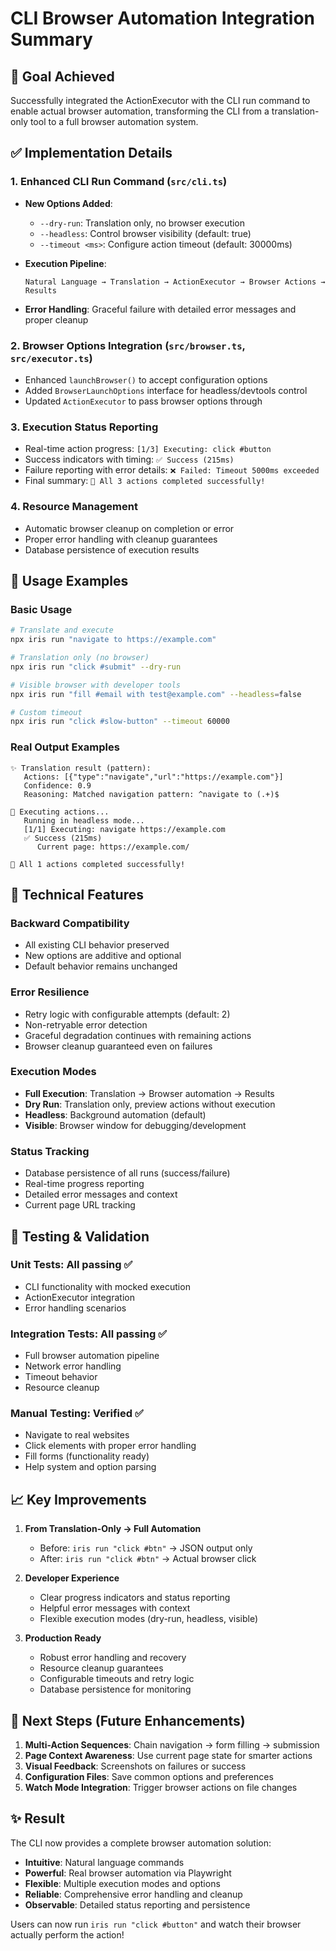 # CLI Browser Automation Integration Summary

## 🎯 Goal Achieved
Successfully integrated the ActionExecutor with the CLI run command to enable actual browser automation, transforming the CLI from a translation-only tool to a full browser automation system.

## ✅ Implementation Details

### 1. **Enhanced CLI Run Command** (`src/cli.ts`)
- **New Options Added**:
  - `--dry-run`: Translation only, no browser execution
  - `--headless`: Control browser visibility (default: true)
  - `--timeout <ms>`: Configure action timeout (default: 30000ms)

- **Execution Pipeline**:
  ```
  Natural Language → Translation → ActionExecutor → Browser Actions → Results
  ```

- **Error Handling**: Graceful failure with detailed error messages and proper cleanup

### 2. **Browser Options Integration** (`src/browser.ts`, `src/executor.ts`)
- Enhanced `launchBrowser()` to accept configuration options
- Added `BrowserLaunchOptions` interface for headless/devtools control
- Updated `ActionExecutor` to pass browser options through

### 3. **Execution Status Reporting**
- Real-time action progress: `[1/3] Executing: click #button`
- Success indicators with timing: `✅ Success (215ms)`
- Failure reporting with error details: `❌ Failed: Timeout 5000ms exceeded`
- Final summary: `🎉 All 3 actions completed successfully!`

### 4. **Resource Management**
- Automatic browser cleanup on completion or error
- Proper error handling with cleanup guarantees
- Database persistence of execution results

## 🚀 Usage Examples

### Basic Usage
```bash
# Translate and execute
npx iris run "navigate to https://example.com"

# Translation only (no browser)
npx iris run "click #submit" --dry-run

# Visible browser with developer tools
npx iris run "fill #email with test@example.com" --headless=false

# Custom timeout
npx iris run "click #slow-button" --timeout 60000
```

### Real Output Examples
```
✨ Translation result (pattern):
   Actions: [{"type":"navigate","url":"https://example.com"}]
   Confidence: 0.9
   Reasoning: Matched navigation pattern: ^navigate to (.+)$

🚀 Executing actions...
   Running in headless mode...
   [1/1] Executing: navigate https://example.com
   ✅ Success (215ms)
      Current page: https://example.com/

🎉 All 1 actions completed successfully!
```

## 🔧 Technical Features

### **Backward Compatibility**
- All existing CLI behavior preserved
- New options are additive and optional
- Default behavior remains unchanged

### **Error Resilience**
- Retry logic with configurable attempts (default: 2)
- Non-retryable error detection
- Graceful degradation continues with remaining actions
- Browser cleanup guaranteed even on failures

### **Execution Modes**
- **Full Execution**: Translation → Browser automation → Results
- **Dry Run**: Translation only, preview actions without execution
- **Headless**: Background automation (default)
- **Visible**: Browser window for debugging/development

### **Status Tracking**
- Database persistence of all runs (success/failure)
- Real-time progress reporting
- Detailed error messages and context
- Current page URL tracking

## 🧪 Testing & Validation

### **Unit Tests**: All passing ✅
- CLI functionality with mocked execution
- ActionExecutor integration
- Error handling scenarios

### **Integration Tests**: All passing ✅
- Full browser automation pipeline
- Network error handling
- Timeout behavior
- Resource cleanup

### **Manual Testing**: Verified ✅
- Navigate to real websites
- Click elements with proper error handling
- Fill forms (functionality ready)
- Help system and option parsing

## 📈 Key Improvements

1. **From Translation-Only → Full Automation**
   - Before: `iris run "click #btn"` → JSON output only
   - After: `iris run "click #btn"` → Actual browser click

2. **Developer Experience**
   - Clear progress indicators and status reporting
   - Helpful error messages with context
   - Flexible execution modes (dry-run, headless, visible)

3. **Production Ready**
   - Robust error handling and recovery
   - Resource cleanup guarantees
   - Configurable timeouts and retry logic
   - Database persistence for monitoring

## 🎯 Next Steps (Future Enhancements)

1. **Multi-Action Sequences**: Chain navigation → form filling → submission
2. **Page Context Awareness**: Use current page state for smarter actions
3. **Visual Feedback**: Screenshots on failures or success
4. **Configuration Files**: Save common options and preferences
5. **Watch Mode Integration**: Trigger browser actions on file changes

## ✨ Result

The CLI now provides a complete browser automation solution:
- **Intuitive**: Natural language commands
- **Powerful**: Real browser automation via Playwright
- **Flexible**: Multiple execution modes and options
- **Reliable**: Comprehensive error handling and cleanup
- **Observable**: Detailed status reporting and persistence

Users can now run `iris run "click #button"` and watch their browser actually perform the action!